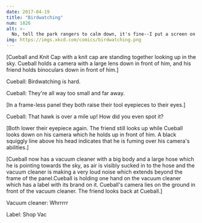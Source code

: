 ```yaml
---
date: 2017-04-19
title: "Birdwatching"
num: 1826
alt: >-
  No, tell the park rangers to calm down, it's fine--I put a screen on the front. I just want to get the birds a little closer.
img: https://imgs.xkcd.com/comics/birdwatching.png
---
```

[Cueball and Knit Cap with a knit cap are standing together looking up in the sky. Cueball holds a camera with a large lens down in front of him, and his friend holds binoculars down in front of him.]

Cueball: Birdwatching is hard.

Cueball: They're all way too small and far away.

[In a frame-less panel they both raise their tool eyepieces to their eyes.]

Cueball: That hawk is over a mile up! How did you even spot it?

[Both lower their eyepiece again. The friend still looks up while Cueball looks down on his camera which he holds up in front of him. A black squiggly line above his head indicates that he is fuming over his camera's abilities.]

[Cueball now has a vacuum cleaner with a big body and a large hose which he is pointing towards the sky, as air is visibly sucked in to the hose and the vacuum cleaner is making a very loud noise which extends beyond the frame of the panel.Cueball is holding one hand on the vacuum cleaner which has a label with its brand on it. Cueball's camera lies on the ground in front of the vacuum cleaner. The friend looks back at Cueball.]

Vacuum cleaner: Whrrrrr

Label: Shop Vac